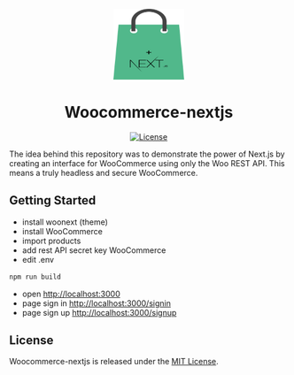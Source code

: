 <p align="center">
  <img src="./assets/logo.svg" alt="Woocommerce-nextjs logo" width="128" height="128">
  <h1 align="center">Woocommerce-nextjs</h1>
</p>
<p align="center">
    <a aria-label="License" href="https://github.com/UrijHoruzij/woocommerce-nextjs/LICENSE.md">
        <img alt="License" src="https://img.shields.io/github/license/UrijHoruzij/woocommerce-nextjs?color=%2351b88b">
    </a>
</p>

The idea behind this repository was to demonstrate the power of Next.js by creating an interface for WooCommerce using only the Woo REST API. This means a truly headless and secure WooCommerce.

## Getting Started

- install woonext (theme)
- install WooCommerce
- import products
- add rest API secret key WooCommerce
- edit .env

```bash
npm run build
```

- open [http://localhost:3000](http://localhost:3000)
- page sign in [http://localhost:3000/signin](http://localhost:3000/signin)
- page sign up [http://localhost:3000/signup](http://localhost:3000/signup)

## License

Woocommerce-nextjs is released under the [MIT License](https://github.com/UrijHoruzij/woocommerce-nextjs/LICENSE.md).
